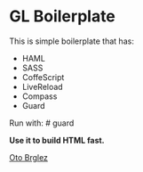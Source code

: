 # GL Boilerplate

This is simple boilerplate that has:

- HAML
- SASS
- CoffeScript
- LiveReload
- Compass
- Guard

Run with: # guard

**Use it to build HTML fast.**

[Oto Brglez](https://github.com/otobrglez)


